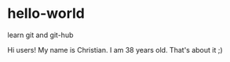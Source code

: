 # hello-world
learn git and git-hub

Hi users!
My name is Christian. I am 38 years old. That's about it ;)
